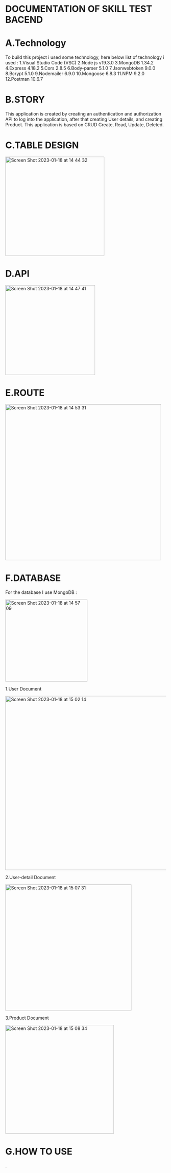 # DOCUMENTATION OF SKILL TEST BACEND

# A.Technology
To build this project i used some technology, here below list of technology i used :
1.Visual Studio Code (VSC)
2.Node js v19.3.0
3.MongoDB 1.34.2
4.Express 4.18.2
5.Cors 2.8.5
6.Body-parser 5.1.0
7.Jsonwebtoken 9.0.0 
8.Bcrypt 5.1.0
9.Nodemailer 6.9.0
10.Mongoose 6.8.3
11.NPM 9.2.0
12.Postman 10.6.7

# B.STORY
This application is created by creating an authentication and authorization API to log into the application, after that creating User details, and creating Product.
This application is based on CRUD Create, Read, Update, Deleted.

# C.TABLE DESIGN
<img width="310" alt="Screen Shot 2023-01-18 at 14 44 32" src="https://user-images.githubusercontent.com/106460262/213112995-1b04ecb2-75fb-4467-b19d-0c75d024e3c9.png">

# D.API 
<img width="281" alt="Screen Shot 2023-01-18 at 14 47 41" src="https://user-images.githubusercontent.com/106460262/213113435-e8cd7068-3693-44dd-9de9-9e6596dcd805.png">

# E.ROUTE
<img width="488" alt="Screen Shot 2023-01-18 at 14 53 31" src="https://user-images.githubusercontent.com/106460262/213114782-956497c7-9736-494c-9467-caf6dfe5c995.png">

# F.DATABASE

For the database I use MongoDB :

<img width="257" alt="Screen Shot 2023-01-18 at 14 57 09" src="https://user-images.githubusercontent.com/106460262/213115485-2e9ee5e6-5ac4-4849-9365-499ae16b7e31.png">


1.User Document

<img width="545" alt="Screen Shot 2023-01-18 at 15 02 14" src="https://user-images.githubusercontent.com/106460262/213116130-25a970e3-dbea-4637-bc70-a742c0652817.png">

2.User-detail Document

<img width="395" alt="Screen Shot 2023-01-18 at 15 07 31" src="https://user-images.githubusercontent.com/106460262/213117149-ee3f8e5b-b10f-4c30-88cb-ae15f2d83cca.png">

3.Product Document

<img width="340" alt="Screen Shot 2023-01-18 at 15 08 34" src="https://user-images.githubusercontent.com/106460262/213117358-0fefa5bd-ffe1-4242-88aa-b5b92e2826bb.png">

# G.HOW TO USE
 
 .











